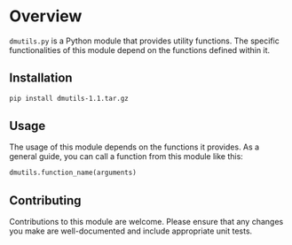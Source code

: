 # Overview

`dmutils.py` is a Python module that provides utility functions. The specific functionalities of this module depend on the functions defined within it.

## Installation

``` sh
pip install dmutils-1.1.tar.gz
```

## Usage

The usage of this module depends on the functions it provides. As a general guide, you can call a function from this module like this:

```python
dmutils.function_name(arguments)
```

## Contributing

Contributions to this module are welcome. Please ensure that any changes you make are well-documented and include appropriate unit tests.
